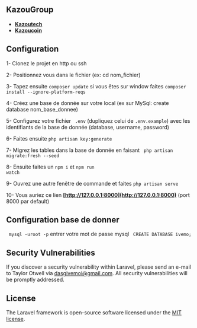 ## KazouGroup 

- **[Kazoutech](http://kazoutech.com)**
- **[Kazoucoin](http://kazoucoin.com)**
## Configuration

1- Clonez le projet en http ou ssh

2- Positionnez vous dans le fichier (ex: cd nom_fichier)

3- Tapez ensuite  ``` composer update ``` si vous êtes sur window faites ``` composer install --ignore-platform-reqs ```

4- Créez une base de donnée sur votre local (ex sur MySql: create database nom_base_donnee)

5- Configurez votre fichier ``` .env``` (dupliquez celui de ``` .env.example ```) avec les identifiants de la base de donnée (database, username, password)

6- Faites ensuite  ``` php artisan key:generate ``` 

7- Migrez les tables dans la base de donnée en faisant  ``` php artisan migrate:fresh --seed```

8- Ensuite faites un <code>npm i</code> et <code>npm run watch</code>

9- Ouvrez une autre fenêtre de commande et faites ``` php artisan serve ```

10- Vous auriez ce lien **[http://127.0.0.1:8000](http://127.0.0.1:8000)** (port 8000 par default)



## Configuration base de donner

``` mysql -uroot -p``` entrer votre mot de passe mysql ``` CREATE DATABASE ivemo;```

## Security Vulnerabilities

If you discover a security vulnerability within Laravel, please send an e-mail to Taylor Otwell via [dasgivemoi@gmail.com](mailto:taylor@laravel.com). All security vulnerabilities will be promptly addressed.

## License

The Laravel framework is open-source software licensed under the [MIT license](https://opensource.org/licenses/MIT).
